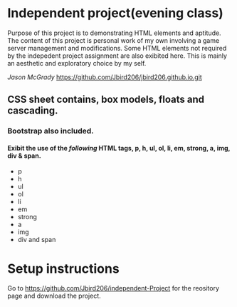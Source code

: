 
# Independent project(evening class)
Purpose of this project is to demonstrating HTML elements and aptitude. The content of this project is personal work of my own 
involving a game server management and modifications. Some HTML elements not required by the indepedent project assignment are also exibited here. This is mainly an aesthetic and exploratory choice by my self. 

_Jason McGrady_
https://github.com/Jbird206/jbird206.github.io.git
## CSS sheet contains, box models, floats and cascading.
### Bootstrap also included.
#### Exibit the use of the *following* HTML tags, p, h, ul, ol, li, em, strong, a, img, div & span.
* p
* h
* ul
* ol
* li
* em
* strong
* a
* img
* div and span

# Setup instructions

Go to https://github.com/Jbird206/independent-Project for the reository page and download the project.
